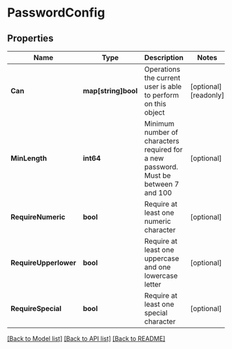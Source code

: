 # PasswordConfig

## Properties

Name | Type | Description | Notes
------------ | ------------- | ------------- | -------------
**Can** | **map[string]bool** | Operations the current user is able to perform on this object | [optional] [readonly] 
**MinLength** | **int64** | Minimum number of characters required for a new password.  Must be between 7 and 100 | [optional] 
**RequireNumeric** | **bool** | Require at least one numeric character | [optional] 
**RequireUpperlower** | **bool** | Require at least one uppercase and one lowercase letter | [optional] 
**RequireSpecial** | **bool** | Require at least one special character | [optional] 

[[Back to Model list]](../README.md#documentation-for-models) [[Back to API list]](../README.md#documentation-for-api-endpoints) [[Back to README]](../README.md)


